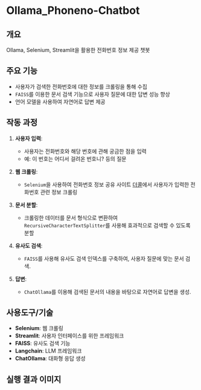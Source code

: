 # Ollama_Phoneno-Chatbot
## 개요
Ollama, Selenium, Streamlit을 활용한 전화번호 정보 제공 챗봇

## 주요 기능

- 사용자가 검색한 전화번호에 대한 정보를 크롤링을 통해 수집
- `FAISS`를 이용한 문서 검색 기능으로 사용자 질문에 대한 답변 성능 향상
- 언어 모델을 사용하여 자연어로 답변 제공

## 작동 과정

1. **사용자 입력**:
   - 사용자는 전화번호와 해당 번호에 관해 궁금한 점을 입력
   - 예: 이 번호는 어디서 걸려온 번호니? 등의 질문

2. **웹 크롤링**:
   - `Selenium`을 사용하여 전화번호 정보 공유 사이트 [더콜](https://www.thecall.co.kr)에서 사용자가 입력한 전화번호 관련 정보 크롤링

3. **문서 분할**:
   - 크롤링한 데이터를 문서 형식으로 변환하여 `RecursiveCharacterTextSplitter`를 사용해 효과적으로 검색할 수 있도록 분할

4. **유사도 검색**:
   - `FAISS`를 사용해 유사도 검색 인덱스를 구축하여, 사용자 질문에 맞는 문서 검색.

5. **답변**:
   - `ChatOllama`를 이용해 검색된 문서의 내용을 바탕으로 자연어로 답변을 생성.

## 사용도구/기술
- **Selenium**: 웹 크롤링
- **Streamlit**: 사용자 인터페이스를 위한 프레임워크
- **FAISS**: 유사도 검색 기능
- **Langchain**: LLM 프레임워크
- **ChatOllama**: 대화형 응답 생성

## 실행 결과 이미지

